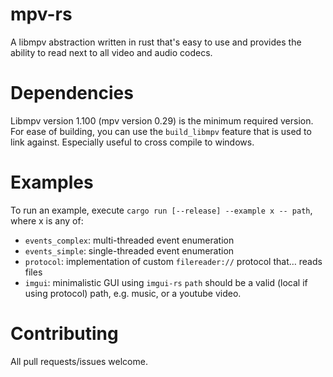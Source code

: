 # mpv-rs
A libmpv abstraction written in rust that's easy to use and provides the ability to read next to all video and audio codecs.

# Dependencies
Libmpv version 1.100 (mpv version 0.29) is the minimum required version. For ease of building, you can use the `build_libmpv` feature that is used to link against. Especially useful to cross compile to windows.

# Examples
To run an example, execute `cargo run [--release] --example x -- path`, where x is any of:
* `events_complex`: multi-threaded event enumeration
* `events_simple`: single-threaded event enumeration
* `protocol`: implementation of custom `filereader://` protocol that… reads files
* `imgui`: minimalistic GUI using `imgui-rs`
`path` should be a valid (local if using protocol) path, e.g. music, or a youtube video.

# Contributing
All pull requests/issues welcome.
